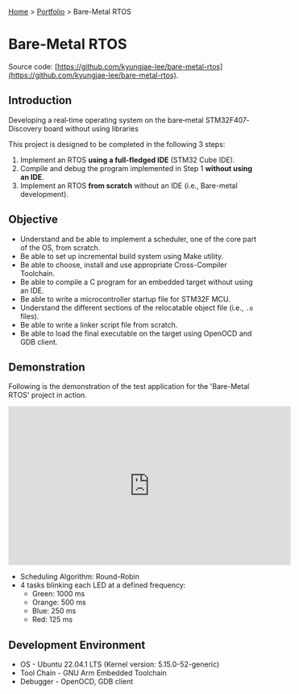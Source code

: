 <a href="../">Home</a> > <a href="./">Portfolio</a> > Bare-Metal RTOS

# Bare-Metal RTOS

Source code: [https://github.com/kyungjae-lee/bare-metal-rtos](https://github.com/kyungjae-lee/bare-metal-rtos).



## Introduction

Developing a real‐time operating system on the bare‐metal STM32F407‐Discovery board without using libraries

This project is designed to be completed in the following 3 steps:

1. Implement an RTOS **using a full-fledged IDE** (STM32 Cube IDE).
2. Compile and debug the program implemented in Step 1 **without using an IDE**. 
3. Implement an RTOS **from scratch** without an IDE (i.e., Bare-metal development).



## Objective

- Understand and be able to implement a scheduler, one of the core part of the OS,  from scratch.
- Be able to set up incremental build system using Make utility.
- Be able to choose, install and use appropriate Cross-Compiler Toolchain.
- Be able to compile a C program for an embedded target without using an IDE.
- Be able to write a microcontroller startup file for STM32F MCU.
- Understand the different sections of the relocatable object file (i.e., `.o` files).
- Be able to write a linker script file from scratch.
- Be able to load the final executable on the target using OpenOCD and GDB client.



## Demonstration

Following is the demonstration of the test application for the 'Bare-Metal RTOS' project in action. 

<iframe width="560" height="315" src="https://www.youtube.com/embed/MYxrrz4UWkc" title="YouTube video player" frameborder="0" allow="accelerometer; autoplay; clipboard-write; encrypted-media; gyroscope; picture-in-picture; web-share" allowfullscreen></iframe>

- Scheduling Algorithm: Round-Robin 
- 4 tasks blinking each LED at a defined frequency:
  - Green: 1000 ms 
  - Orange: 500 ms 
  - Blue: 250 ms
  - Red: 125 ms



## Development Environment

* OS - Ubuntu 22.04.1 LTS (Kernel version: 5.15.0-52-generic)
* Tool Chain - GNU Arm Embedded Toolchain
* Debugger - OpenOCD, GDB client


